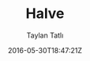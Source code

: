 ---
title: "Halve"
github: https://github.com/TaylanTatli/Halve
demo: http://taylantatli.github.io/Halve
author: Taylan Tatlı
draft: true
ssg:
  - Jekyll
cms:
  - No Cms
date: 2016-05-30T18:47:21Z
github_branch: master
---